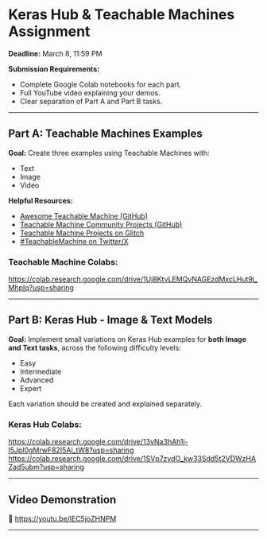 # Keras Hub & Teachable Machines Assignment

**Deadline:** March 8, 11:59 PM

**Submission Requirements:**
- Complete Google Colab notebooks for each part.
- Full YouTube video explaining your demos.
- Clear separation of Part A and Part B tasks.

---

## Part A: Teachable Machines Examples

**Goal:** Create three examples using Teachable Machines with:
- Text
- Image
- Video

**Helpful Resources:**
- [Awesome Teachable Machine (GitHub)](https://github.com/SashiDo/awesome-teachable-machine)
- [Teachable Machine Community Projects (GitHub)](https://github.com/googlecreativelab/teachablemachine-community/?tab=readme-ov-file)
- [Teachable Machine Projects on Glitch](https://glitch.com/@teachablemachine)
- [#TeachableMachine on Twitter/X](https://x.com/hashtag/teachablemachine)

### Teachable Machine Colabs:
https://colab.research.google.com/drive/1Uj8KtvLEMQvNAGEzdMxcLHut9i_MhpIq?usp=sharing

---

## Part B: Keras Hub - Image & Text Models

**Goal:** Implement small variations on Keras Hub examples for **both Image and Text tasks**, across the following difficulty levels:
- Easy
- Intermediate
- Advanced
- Expert

Each variation should be created and explained separately.

### Keras Hub Colabs:
https://colab.research.google.com/drive/13vNa3hAh1j-l5JpI0gMrwF82I5Ai_tW8?usp=sharing
https://colab.research.google.com/drive/1SVp7zydO_kw33Sdd5t2VDWzHAZad5ubm?usp=sharing

---

## Video Demonstration

🎥 https://youtu.be/lEC5joZHNPM


---
